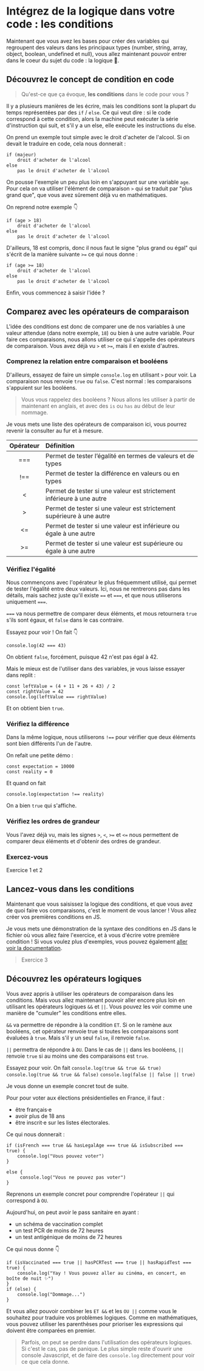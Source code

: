 # Intégrez de la logique dans votre code : les conditions 

Maintenant que vous avez les bases pour créer des variables qui regroupent des valeurs dans les principaux types (number, string, array, object, boolean, undefined et null), vous allez maintenant pouvoir entrer dans le coeur du sujet du code : la logique 🧠.

## Découvrez le concept de condition en code

> Qu'est-ce que ça évoque, **les conditions** dans le code pour vous ?

Il y a plusieurs manières de les écrire, mais les conditions sont la plupart du temps représentées par des `if` / `else`. Ce qui veut dire : si le code correspond à cette condition, alors la machine peut exécuter la série d'instruction qui suit, et s'il y a un else, elle exécute les instructions du else. 

On prend un exemple tout simple avec le droit d'acheter de l'alcool. Si on devait le traduire en code, cela nous donnerait :

```
if (majeur)
    droit d'acheter de l'alcool
else
    pas le droit d'acheter de l'alcool
```

On pousse l'exemple un peu plus loin en s'appuyant sur une variable `age`. Pour cela on va utiliser l'élément de comparaison `>` qui se traduit par "plus grand que", que vous avez sûrement déjà vu en mathématiques.

On reprend notre exemple 👇
```
if (age > 18)
    droit d'acheter de l'alcool
else
    pas le droit d'acheter de l'alcool
```

D'ailleurs, 18 est compris, donc il nous faut le signe "plus grand ou égal" qui s'écrit de la manière suivante `>=` ce qui nous donne : 
```
if (age >= 18)
    droit d'acheter de l'alcool
else
    pas le droit d'acheter de l'alcool
```

Enfin, vous commencez à saisir l'idée ? 

## Comparez avec les opérateurs de comparaison

L'idée des conditions est donc de comparer une de nos variables à une valeur attendue (dans notre exemple, `18`) ou bien à une autre variable. Pour faire ces comparaisons, nous allons utiliser ce qui s'appelle des opérateurs de comparaison. Vous avez déjà vu `>` et `>=`, mais il en existe d'autres.

### Comprenez la relation entre comparaison et booléens
D'ailleurs, essayez de faire un simple `console.log` en utilisant `>` pour voir.
La comparaison nous renvoie `true` ou `false`. 
C'est normal : les comparaisons s'appuient sur les booléens.

> Vous vous rappelez des booléens ? Nous allons les utiliser à partir de maintenant en anglais, et avec des `is` ou `has` au début de leur nommage.

Je vous mets une liste des opérateurs de comparaison ici, vous pourrez revenir la consulter au fur et à mesure.

Opérateur | Définition
:-: |:- 
===	| Permet de tester l’égalité en termes de valeurs et de types
!==	| Permet de tester la différence en valeurs ou en types
<	| Permet de tester si une valeur est strictement inférieure à une autre
\>	| Permet de tester si une valeur est strictement supérieure à une autre
<=	| Permet de tester si une valeur est inférieure ou égale à une autre
\>=	| Permet de tester si une valeur est supérieure ou égale à une autre


### Vérifiez l'égalité

Nous commençons avec l'opérateur le plus fréquemment utilisé, qui permet de tester l'égalité entre deux valeurs. Ici, nous ne rentrerons pas dans les détails, mais sachez juste qu'il existe `==` et `===`, et que nous utiliserons uniquement `===`.

`===` va nous permettre de comparer deux éléments, et mous retournera `true` s'ils sont égaux, et `false` dans le cas contraire.

Essayez pour voir ! On fait 👇
```
console.log(42 === 43)
```
On obtient `false`, forcément, puisque 42 n'est pas égal à 42.

Mais le mieux est de l'utiliser dans des variables, je vous laisse essayer dans replit :
```
const leftValue = (4 + 11 + 26 + 43) / 2
const rightValue = 42
console.log(leftValue === rightValue)
```

Et on obtient bien `true`.

### Vérifiez la différence

Dans la même logique, nous utiliserons `!==` pour vérifier que deux éléments sont bien différents l'un de l'autre.

On refait une petite démo :
```
const expectation = 10000
const reality = 0
```

Et quand on fait 

```
console.log(expectation !== reality)
```

On a bien `true` qui s'affiche.


### Vérifiez les ordres de grandeur

Vous l'avez déjà vu, mais les signes `>`, `<`, `>=` et  `<=` nous permettent de comparer deux éléments et d'obtenir des ordres de grandeur.

### Exercez-vous

Exercice 1 et 2

## Lancez-vous dans les conditions

Maintenant que vous saisissez la logique des conditions, et que vous avez de quoi faire vos comparaisons, c'est le moment de vous lancer ! Vous allez créer vos premières conditions en JS.

Je vous mets une démonstration de la syntaxe des conditions en JS dans le fichier où vous allez faire l'exercice, et à vous d'écrire votre première condition ! Si vous voulez plus d'exemples, vous pouvez également [aller voir la documentation](https://developer.mozilla.org/fr/docs/Web/JavaScript/Reference/Statements/if...else).

> Exercice 3


## Découvrez les opérateurs logiques

Vous avez appris à utiliser les opérateurs de comparaison dans les conditions. Mais vous allez maintenant pouvoir aller encore plus loin en utilisant les opérateurs logiques `&&` et `||`. Vous pouvez les voir comme une manière de "cumuler" les conditions entre elles.

`&&` va permettre de répondre à la condition `ET`.
Si on le ramène aux booléens, cet opérateur renvoie true si toutes les comparaisons sont évaluées à `true`. Mais s'il y un seul `false`, il renvoie `false`.

`||` permettra de répondre à `OU`.
Dans le cas de `||` dans les booléens, `||` renvoie `true` si au moins une des comparaisons est `true`.

Essayez pour voir. On fait
`console.log(true && true && true)`
`console.log(true && true && false)`
`console.log(false || false || true)`

Je vous donne un exemple concret tout de suite.

Pour pour voter aux élections présidentielles en France, il faut :
- être français·e
- avoir plus de 18 ans
- être inscrit·e sur les listes électorales.

Ce qui nous donnerait :
```
if (isFrench === true && hasLegalAge === true && isSubscribed === true) {
    console.log("Vous pouvez voter")
}

else {
     console.log("Vous ne pouvez pas voter")
}
```

Reprenons un exemple concret pour comprendre l'opérateur `||` qui correspond à `OU`.

Aujourd'hui, on peut avoir le pass sanitaire en ayant :
- un schéma de vaccination complet
- un test PCR de moins de 72 heures
- un test antigénique de moins de 72 heures

Ce qui nous donne 👇
```
if (isVaccinated === true || hasPCRTest === true || hasRapidTest === true) {
    console.log("Yay ! Vous pouvez aller au cinéma, en concert, en boîte de nuit ✨")
}
if (else) {
    console.log("Dommage...")
}
```

Et vous allez pouvoir combiner les `ET &&` et les `OU ||` comme vous le souhaitez pour traduire vos problèmes logiques. Comme en mathématiques, vous pouvez utiliser les parenthèses pour prioriser les expressions qui doivent être comparées en premier.

> Parfois, on peut se perdre dans l'utilisation des opérateurs logiques. Si c'est le cas, pas de panique. Le plus simple reste d'ouvrir une console Javascript, et de faire des `console.log` directement pour voir ce que cela donne.
